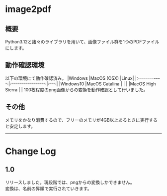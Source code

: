 # image2pdf
## 概要
Python3.12と諸々のライブラリを用いて、画像ファイル群を1つのPDFファイルにします。  

## 動作確認環境
以下の環境にて動作確認済み。
|Windows       |MacOS (OSX)        |Linux|
|:------------:|:-----------------:|:---:|
|Windows10     |MacOS Catalina     |     |
|              |MacOS High Sierra  |     |
100枚程度のpng画像からの変換を動作確認として行いました。  


## その他  
メモリをかなり消費するので、フリーのメモリが4GB以上あるときに実行すると安定します。

---
# Change Log
## 1.0
リリースしました。現段階では、pngからの変換しかできません。  
変換は、名前の昇順で実行されていきます。
